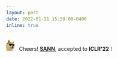 ```yaml
---
layout: post
date: 2022-01-21 15:59:00-0400
inline: true
---
```


<img src="https://github.com/dedekinds/dedekinds.github.io/raw/main/_pages/cool-doge.gif" width="30"> Cheers!  <strong>[SANN](https://dedekinds.github.io/)</strong>,
 accepted to <b>ICLR'22</b> ! 

